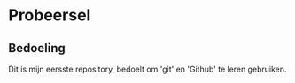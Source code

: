 # Probeersel
## Bedoeling 
Dit is mijn eersste repository, bedoelt om 'git' en 'Github' te leren gebruiken.
